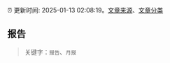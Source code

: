 :alarm_clock: 更新时间: 2025-01-13 02:08:19。[文章来源](/README.md)、[文章分类](/TAGS.md)

## 报告


> 关键字：`报告`、`月报`



